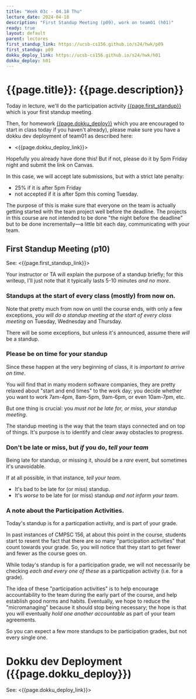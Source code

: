 ```yaml
---
title: "Week 03c - 04.18 Thu"
lecture_date: 2024-04-18
description: "First Standup Meeting (p09), work on team01 (h01)"
ready: true
layout: default
parent: lectures
first_standup_link: https://ucsb-cs156.github.io/s24/hwk/p09
first_standup: p09
dokku_deploy_link: https://ucsb-cs156.github.io/s24/hwk/h01
dokku_deploy: h01
---
```


# {{page.title}}: {{page.description}}

Today in lecture, we'll do the participation activity [{{page.first_standup}}]({{page.first_standup_link}}) which is your first standup meeting.

Then, for homework [{{page.dokku_deploy}}]({{page.dokku_deploy_link}}) which you are encouraged to start in class today if you haven't already), please make sure you have a dokku dev deployment of team01
as described here:

* <{{page.dokku_deploy_link}}>

Hopefully you already have done this!  But if not, please do it by 5pm Friday night and submit the link
on Canvas.

In this case, we will accept late submissions, but with a strict late penalty:
* 25% if it is after 5pm Friday
* not accepted if it is after 5pm this coming Tuesday.

The purpose of this is make sure that everyone on the team is actually getting started with the team project well before the deadline.  The projects in this course are not intended to be done "the night before the deadline" but to be done incrementally&mdash;a little bit each day, communicating with your team.

## First Standup Meeting (p10)

See: <{{page.first_standup_link}}>

Your instructor or TA will explain the purpose of a standup briefly; for this writeup, I'll just note
that it typically lasts 5-10 minutes *and no more*. 

### Standups at the start of every class (mostly) from now on.

Note that pretty much from now on until the course ends, with only a few exceptions, *you will do a standup 
meeting at the start of every class meeting* on Tuesday, Wednesday and Thursday.

There will be some exceptions, but unless it's announced, assume there *will* be a standup.

### Please be on time for your standup

Since these happen at the very beginning of class, it is *important to arrive on time*.  

You will find that in many modern software companies, they are pretty relaxed about "start and end times" to the work day; you decide whether you want to work 7am-4pm, 8am-5pm, 9am-6pm, or even 10am-7pm, etc.

But one thing is crucial: you *must not be late for, or miss, your standup meeting*.

The standup meeting is the way that the team stays connected and on top of things.  It's purpose is to identify and clear away obstacles to progress.

### Don't be late or miss, but *if* you do, *tell your team*

Being late for standup, or missing it, should be a *rare* event, but sometimes it's unavoidable.

If at all possible, in that instance, *tell your team*.

* It's bad to be late for (or miss) standup.
* It's *worse* to be late for (or miss) standup *and not inform your team*.

### A note about the Participation Activities.

Today's standup is for a particpation activity, and is part of your grade.

In past instances of CMPSC 156, at about this point in the course, students start to resent the
fact that there are so many "participation activities" that count towards your grade.   So, you will
notice that they start to get fewer and fewer as the course goes on.

While today's standup is for a participation grade, we will not necessarily be checking *each and every one of these* as a particpation activity (i.e. for a grade).  

The idea of these "participation activities" is to help encourage accountability to the team during the early part of the course, and help establish good norms and habits.  Eventually, we hope to reduce the "micromanaging" because it should stop being necessary; the hope is that you will eventually *hold one another accountable* as part of your team agreements.

So you can expect a few more standups to be participation grades, but not every single one.

# Dokku dev Deployment ({{page.dokku_deploy}})

See: <{{page.dokku_deploy_link}}>
